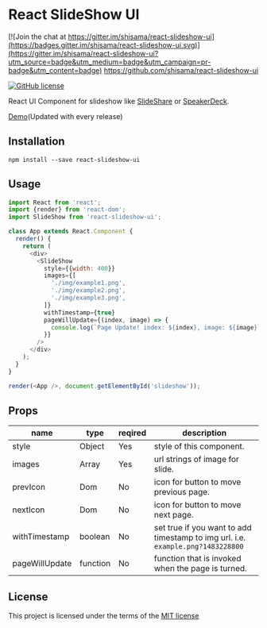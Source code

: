 # React SlideShow UI

[![Join the chat at https://gitter.im/shisama/react-slideshow-ui](https://badges.gitter.im/shisama/react-slideshow-ui.svg)](https://gitter.im/shisama/react-slideshow-ui?utm_source=badge&utm_medium=badge&utm_campaign=pr-badge&utm_content=badge)
https://github.com/shisama/react-slideshow-ui

[![GitHub license](https://img.shields.io/badge/license-MIT-blue.svg)](https://github.com/shisama/react-slideshow/blob/master/LICENSE)

React UI Component for slideshow like [SlideShare](https://www.slideshare.net/) or [SpeakerDeck](https://speakerdeck.com/).

[Demo](https://shisama.github.io/react-slideshow-ui/demo/)(Updated with every release)

## Installation
```
npm install --save react-slideshow-ui
```

## Usage
```javascript
import React from 'react';
import {render} from 'react-dom';
import SlideShow from 'react-slideshow-ui';

class App extends React.Component {
  render() {
    return (
      <div>
        <SlideShow
          style={{width: 400}}
          images={[
            './img/example1.png',
            './img/example2.png',
            './img/example3.png',
          ]}
          withTimestamp={true}
          pageWillUpdate={(index, image) => {
            console.log(`Page Update! index: ${index}, image: ${image}`);
          }}
        />
      </div>
    );
  }
}

render(<App />, document.getElementById('slideshow'));

```

## Props

|name|type|reqired|description|
|----|----|-------|-----------|
|style|Object|Yes|style of this component.|
|images|Array<string>|Yes|url strings of image for slide.|
|prevIcon|Dom|No|icon for button to move previous page.|
|nextIcon|Dom|No|icon for button to move next page.|
|withTimestamp|boolean|No|set true if you want to add timestamp to img url. i.e. `example.png?1483228800`|
|pageWillUpdate|function|No|function that is invoked when the page is turned.|

## License
This project is licensed under the terms of the
[MIT license](https://github.com/shisama/react-slideshow/blob/master/LICENSE)
